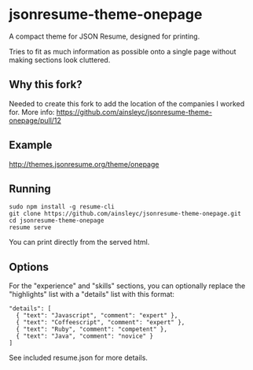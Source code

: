 # jsonresume-theme-onepage

A compact theme for JSON Resume, designed for printing. 

Tries to fit as much information as possible onto a single page without making sections look cluttered.

## Why this fork?

Needed to create this fork to add the location of the companies I worked for.
More info: https://github.com/ainsleyc/jsonresume-theme-onepage/pull/12

## Example

http://themes.jsonresume.org/theme/onepage

## Running

```
sudo npm install -g resume-cli
git clone https://github.com/ainsleyc/jsonresume-theme-onepage.git
cd jsonresume-theme-onepage
resume serve
```
You can print directly from the served html.

## Options

For the "experience" and "skills" sections, you can optionally replace the "highlights" list with a "details" list with this format:

```
"details": [
  { "text": "Javascript", "comment": "expert" },
  { "text": "Coffeescript", "comment": "expert" },
  { "text": "Ruby", "comment": "competent" },
  { "text": "Java", "comment": "novice" }
]
```

See included resume.json for more details.

